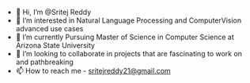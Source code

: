 - 👋 Hi, I’m @Sritej Reddy
- 👀 I’m interested in Natural Language Processing and ComputerVision advanced use cases
- 🌱 I’m currently Pursuing Master of Science in Computer Science at Arizona State University
- 💞️ I’m looking to collaborate in projects that are fascinating to work on and pathbreaking
- 📫 How to reach me - sritejreddy21@gmail.com

<!---
Sritej26/Sritej26 is a ✨ special ✨ repository because its `README.md` (this file) appears on your GitHub profile.
You can click the Preview link to take a look at your changes.
--->
